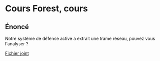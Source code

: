 # Cours Forest, cours

## Énoncé

Notre système de défense active a extrait une trame réseau, pouvez vous l'analyser ?

[Fichier joint](netword.pcapng)

